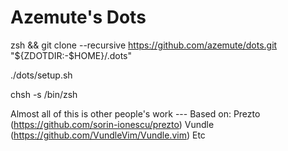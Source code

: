 Azemute's Dots
==============================

zsh && git clone --recursive https://github.com/azemute/dots.git "${ZDOTDIR:-$HOME}/.dots"

./dots/setup.sh

chsh -s /bin/zsh

Almost all of this is other people's work ---
Based on:
    Prezto (https://github.com/sorin-ionescu/prezto)
    Vundle (https://github.com/VundleVim/Vundle.vim)
    Etc
